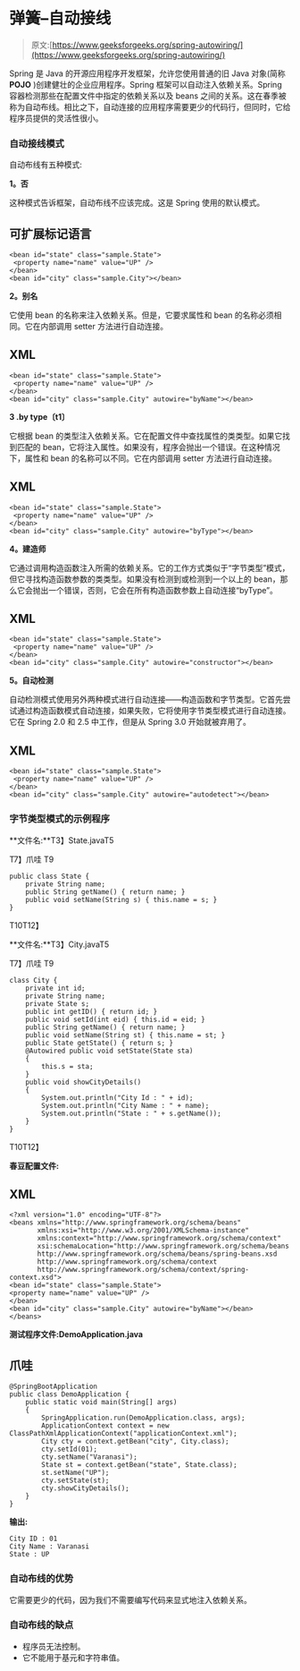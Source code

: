 # 弹簧–自动接线

> 原文:[https://www.geeksforgeeks.org/spring-autowiring/](https://www.geeksforgeeks.org/spring-autowiring/)

Spring 是 Java 的开源应用程序开发框架，允许您使用普通的旧 Java 对象(简称 **POJO** )创建健壮的企业应用程序。Spring 框架可以自动注入依赖关系。Spring 容器检测那些在配置文件中指定的依赖关系以及 beans 之间的关系。这在春季被称为自动布线。相比之下，自动连接的应用程序需要更少的代码行，但同时，它给程序员提供的灵活性很小。

### **自动接线模式**

自动布线有五种模式:

**1。否**

这种模式告诉框架，自动布线不应该完成。这是 Spring 使用的默认模式。

## 可扩展标记语言

```
<bean id="state" class="sample.State">
 <property name="name" value="UP" />
</bean>
<bean id="city" class="sample.City"></bean>
```

**2。别名**

它使用 bean 的名称来注入依赖关系。但是，它要求属性和 bean 的名称必须相同。它在内部调用 setter 方法进行自动连接。

## XML

```
<bean id="state" class="sample.State">
 <property name="name" value="UP" />
</bean>
<bean id="city" class="sample.City" autowire="byName"></bean>
```

**3 .by type〔t1〕**

它根据 bean 的类型注入依赖关系。它在配置文件中查找属性的类类型。如果它找到匹配的 bean，它将注入属性。如果没有，程序会抛出一个错误。在这种情况下，属性和 bean 的名称可以不同。它在内部调用 setter 方法进行自动连接。

## XML

```
<bean id="state" class="sample.State">
 <property name="name" value="UP" />
</bean>
<bean id="city" class="sample.City" autowire="byType"></bean>
```

**4。建造师**

它通过调用构造函数注入所需的依赖关系。它的工作方式类似于“字节类型”模式，但它寻找构造函数参数的类类型。如果没有检测到或检测到一个以上的 bean，那么它会抛出一个错误，否则，它会在所有构造函数参数上自动连接“byType”。

## XML

```
<bean id="state" class="sample.State">
 <property name="name" value="UP" />
</bean>
<bean id="city" class="sample.City" autowire="constructor"></bean>
```

**5。自动检测**

自动检测模式使用另外两种模式进行自动连接——构造函数和字节类型。它首先尝试通过构造函数模式自动连接，如果失败，它将使用字节类型模式进行自动连接。它在 Spring 2.0 和 2.5 中工作，但是从 Spring 3.0 开始就被弃用了。

## XML

```
<bean id="state" class="sample.State">
 <property name="name" value="UP" />
</bean>
<bean id="city" class="sample.City" autowire="autodetect"></bean>
```

### **字节类型模式的示例程序**

**文件名:**T3】State.javaT5

T7】爪哇 T9

```
public class State {
    private String name;
    public String getName() { return name; }
    public void setName(String s) { this.name = s; }
}
```

T10T12】

**文件名:**T3】City.javaT5

T7】爪哇 T9

```
class City {
    private int id;
    private String name;
    private State s;
    public int getID() { return id; }
    public void setId(int eid) { this.id = eid; }
    public String getName() { return name; }
    public void setName(String st) { this.name = st; }
    public State getState() { return s; }
    @Autowired public void setState(State sta)
    {
        this.s = sta;
    }
    public void showCityDetails()
    {
        System.out.println("City Id : " + id);
        System.out.println("City Name : " + name);
        System.out.println("State : " + s.getName());
    }
}
```

T10T12】

**春豆配置文件:**

## XML

```
<?xml version="1.0" encoding="UTF-8"?>
<beans xmlns="http://www.springframework.org/schema/beans"
       xmlns:xsi="http://www.w3.org/2001/XMLSchema-instance" 
       xmlns:context="http://www.springframework.org/schema/context"
       xsi:schemaLocation="http://www.springframework.org/schema/beans
       http://www.springframework.org/schema/beans/spring-beans.xsd
       http://www.springframework.org/schema/context
       http://www.springframework.org/schema/context/spring-context.xsd">
<bean id="state" class="sample.State">
<property name="name" value="UP" />
</bean>
<bean id="city" class="sample.City" autowire="byName"></bean>
</beans>
```

**测试程序文件:DemoApplication.java**

## 爪哇

```
@SpringBootApplication
public class DemoApplication {
    public static void main(String[] args)
    {
        SpringApplication.run(DemoApplication.class, args);
        ApplicationContext context = new ClassPathXmlApplicationContext("applicationContext.xml");
        City cty = context.getBean("city", City.class);
        cty.setId(01);
        cty.setName("Varanasi");
        State st = context.getBean("state", State.class);
        st.setName("UP");
        cty.setState(st);
        cty.showCityDetails();
    }
}
```

**输出:**

```
City ID : 01
City Name : Varanasi
State : UP
```

### 自动布线的优势

它需要更少的代码，因为我们不需要编写代码来显式地注入依赖关系。

### 自动布线的缺点

*   程序员无法控制。
*   它不能用于基元和字符串值。